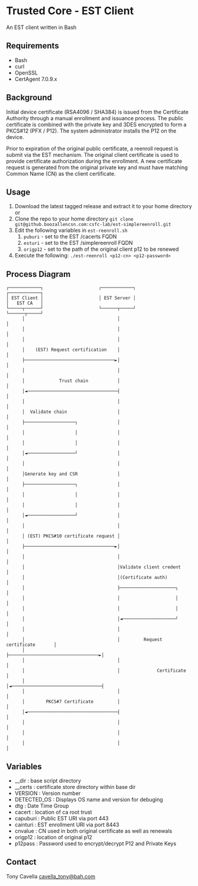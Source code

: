 # Trusted Core - EST Client
An EST client written in Bash

## Requirements
- Bash
- curl
- OpenSSL
- CertAgent 7.0.9.x

## Background
Initial device certificate (RSA4096 / SHA384) is issued from the Certificate Authority through a manual enrollment and issuance process. The public certificate is combined with the private key and 3DES encrypted to form a PKCS#12 (PFX / P12). The system administrator installs the P12 on the device.

Prior to expiration of the original public certificate, a reenroll request is submit via the EST mechanism. The original client certificate is used to provide certificate authorization during the enrollment. A new certificate request is generated from the original private key and must have matching Common Name (CN) as the client certificate.

## Usage
1. Download the latest tagged release and extract it to your home directory
or 
2. Clone the repo to your home directory `git clone git@github.boozallencsn.com:csfc-lab/est-simplereenroll.git`
3. Edit the following variables in `est-reenroll.sh`
    1. `puburi` - set to the EST /cacerts FQDN
    2. `esturi` - set to the EST /simplereenroll FQDN
    3. `origp12` - set to the path of the original client p12 to be renewed
4. Execute the following: `./est-reenroll <p12-cn> <p12-password>`
## Process Diagram
```
┌────────────┐                     ┌────────────┐                      ┌────────────┐
│ EST Client │                     │ EST Server │                      │   EST CA   │
└─────┬──────┘                     └──────┬─────┘                      └──────┬─────┘
      │                                   │                                   │
      │                                   │                                   │
      │                                   │                                   │
      │    (EST) Request certification    │                                   │
      ├──────────────────────────────────►│                                   │
      │                                   │                                   │
      │             Trust chain           │                                   │
      │◄──────────────────────────────────┤                                   │
      │                                   │                                   │
      │  Validate chain                   │                                   │
      ├───────────────────┐               │                                   │
      │                   │               │                                   │
      │                   │               │                                   │
      │◄──────────────────┘               │                                   │
      │                                   │                                   │
      │Generate key and CSR               │                                   │
      ├───────────────────┐               │                                   │
      │                   │               │                                   │
      │                   │               │                                   │
      │◄──────────────────┘               │                                   │
      │                                   │                                   │
      │ (EST) PKCS#10 certificate request │                                   │
      ├──────────────────────────────────►│                                   │
      │                                   │                                   │
      │                                   │Validate client credent            │
      │                                   │(Certificate auth)                 │
      │                                   ├─────────────────────┐             │
      │                                   │                     │             │
      │                                   │                     │             │
      │                                   │◄────────────────────┘             │
      │                                   │                                   │
      │                                   │         Request certificate       │
      │                                   ├──────────────────────────────────►│
      │                                   │                                   │
      │                                   │              Certificate          │
      │                                   │◄──────────────────────────────────┤
      │                                   │                                   │
      │        PKCS#7 Certificate         │                                   │
      │◄──────────────────────────────────┤                                   │
      │                                   │                                   │
      │                                   │                                   │
      │                                   │                                   │
```

## Variables
- __dir : base script directory
- __certs : certificate store directory within base dir
- VERSION : Version number
- DETECTED_OS : Displays OS name and version for debuging
- dtg : Date Time Group
- cacert : location of ca root trust
- capuburi : Public EST URI via port 443
- cainturi : EST enrollment URI via port 8443
- cnvalue : CN used in both original certificate as well as renewals
- origp12 : location of original p12
- p12pass : Password used to encrypt/decrypt P12 and Private Keys

## Contact
Tony Cavella 
cavella_tony@bah.com
